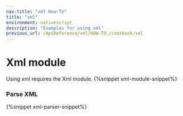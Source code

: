 ```yaml
---
nav-title: "xml How-To"
title: "xml"
environment: nativescript
description: "Examples for using xml"
previous_url: /ApiReference/xml/HOW-TO,/cookbook/xml
---
```

# Xml module
Using xml requires the Xml module.
{%snippet xml-module-snippet%}
### Parse XML
{%snippet xml-parser-snippet%}

